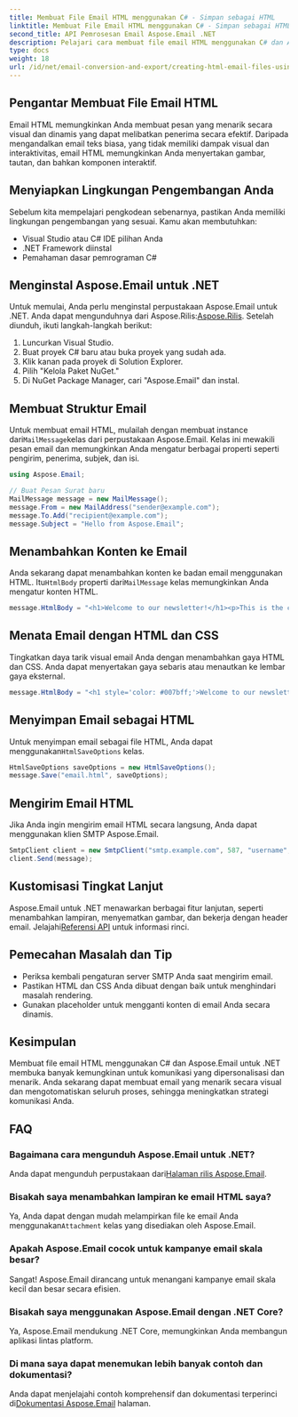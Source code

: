 ```yaml
---
title: Membuat File Email HTML menggunakan C# - Simpan sebagai HTML
linktitle: Membuat File Email HTML menggunakan C# - Simpan sebagai HTML
second_title: API Pemrosesan Email Aspose.Email .NET
description: Pelajari cara membuat file email HTML menggunakan C# dan Aspose.Email untuk .NET. Panduan langkah demi langkah dengan kode sumber untuk penyesuaian email yang lancar.
type: docs
weight: 18
url: /id/net/email-conversion-and-export/creating-html-email-files-using-csharp-save-as-html/
---
```


## Pengantar Membuat File Email HTML

Email HTML memungkinkan Anda membuat pesan yang menarik secara visual dan dinamis yang dapat melibatkan penerima secara efektif. Daripada mengandalkan email teks biasa, yang tidak memiliki dampak visual dan interaktivitas, email HTML memungkinkan Anda menyertakan gambar, tautan, dan bahkan komponen interaktif.

## Menyiapkan Lingkungan Pengembangan Anda

Sebelum kita mempelajari pengkodean sebenarnya, pastikan Anda memiliki lingkungan pengembangan yang sesuai. Kamu akan membutuhkan:

- Visual Studio atau C# IDE pilihan Anda
- .NET Framework diinstal
- Pemahaman dasar pemrograman C#

## Menginstal Aspose.Email untuk .NET

 Untuk memulai, Anda perlu menginstal perpustakaan Aspose.Email untuk .NET. Anda dapat mengunduhnya dari Aspose.Rilis:[Aspose.Rilis](https://releases.aspose.com/email/net/). Setelah diunduh, ikuti langkah-langkah berikut:

1. Luncurkan Visual Studio.
2. Buat proyek C# baru atau buka proyek yang sudah ada.
3. Klik kanan pada proyek di Solution Explorer.
4. Pilih "Kelola Paket NuGet."
5. Di NuGet Package Manager, cari "Aspose.Email" dan instal.

## Membuat Struktur Email

 Untuk membuat email HTML, mulailah dengan membuat instance dari`MailMessage`kelas dari perpustakaan Aspose.Email. Kelas ini mewakili pesan email dan memungkinkan Anda mengatur berbagai properti seperti pengirim, penerima, subjek, dan isi.

```csharp
using Aspose.Email;

// Buat Pesan Surat baru
MailMessage message = new MailMessage();
message.From = new MailAddress("sender@example.com");
message.To.Add("recipient@example.com");
message.Subject = "Hello from Aspose.Email";
```

## Menambahkan Konten ke Email

 Anda sekarang dapat menambahkan konten ke badan email menggunakan HTML. Itu`HtmlBody` properti dari`MailMessage` kelas memungkinkan Anda mengatur konten HTML.

```csharp
message.HtmlBody = "<h1>Welcome to our newsletter!</h1><p>This is the content of our email.</p>";
```

## Menata Email dengan HTML dan CSS

Tingkatkan daya tarik visual email Anda dengan menambahkan gaya HTML dan CSS. Anda dapat menyertakan gaya sebaris atau menautkan ke lembar gaya eksternal.

```csharp
message.HtmlBody = "<h1 style='color: #007bff;'>Welcome to our newsletter!</h1><p style='font-size: 16px;'>This is the content of our email.</p>";
```

## Menyimpan Email sebagai HTML

 Untuk menyimpan email sebagai file HTML, Anda dapat menggunakan`HtmlSaveOptions` kelas.

```csharp
HtmlSaveOptions saveOptions = new HtmlSaveOptions();
message.Save("email.html", saveOptions);
```

## Mengirim Email HTML

Jika Anda ingin mengirim email HTML secara langsung, Anda dapat menggunakan klien SMTP Aspose.Email.

```csharp
SmtpClient client = new SmtpClient("smtp.example.com", 587, "username", "password");
client.Send(message);
```

## Kustomisasi Tingkat Lanjut

 Aspose.Email untuk .NET menawarkan berbagai fitur lanjutan, seperti menambahkan lampiran, menyematkan gambar, dan bekerja dengan header email. Jelajahi[Referensi API](https://reference.aspose.com/email/net) untuk informasi rinci.

## Pemecahan Masalah dan Tip

- Periksa kembali pengaturan server SMTP Anda saat mengirim email.
- Pastikan HTML dan CSS Anda dibuat dengan baik untuk menghindari masalah rendering.
- Gunakan placeholder untuk mengganti konten di email Anda secara dinamis.

## Kesimpulan

Membuat file email HTML menggunakan C# dan Aspose.Email untuk .NET membuka banyak kemungkinan untuk komunikasi yang dipersonalisasi dan menarik. Anda sekarang dapat membuat email yang menarik secara visual dan mengotomatiskan seluruh proses, sehingga meningkatkan strategi komunikasi Anda.

## FAQ

### Bagaimana cara mengunduh Aspose.Email untuk .NET?

 Anda dapat mengunduh perpustakaan dari[Halaman rilis Aspose.Email](https://releases.aspose.com/email/net).

### Bisakah saya menambahkan lampiran ke email HTML saya?

 Ya, Anda dapat dengan mudah melampirkan file ke email Anda menggunakan`Attachment` kelas yang disediakan oleh Aspose.Email.

### Apakah Aspose.Email cocok untuk kampanye email skala besar?

Sangat! Aspose.Email dirancang untuk menangani kampanye email skala kecil dan besar secara efisien.

### Bisakah saya menggunakan Aspose.Email dengan .NET Core?

Ya, Aspose.Email mendukung .NET Core, memungkinkan Anda membangun aplikasi lintas platform.

### Di mana saya dapat menemukan lebih banyak contoh dan dokumentasi?

 Anda dapat menjelajahi contoh komprehensif dan dokumentasi terperinci di[Dokumentasi Aspose.Email](https://reference.aspose.com/email/net) halaman.